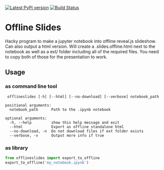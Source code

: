[![Latest PyPI version](https://img.shields.io/pypi/v/offlineslides.svg?style=flat)](https://pypi.python.org/pypi/offline_slides)
[![Build Status](https://travis-ci.com/alexisfcote/offline_slides.svg?branch=master)](https://travis-ci.com/alexisfcote/offline_slides)

# Offline Slides
Hacky program to make a jupyter 
notebook into offline reveal.js slideshow. Can also output a html version.
Will create a .slides.offline.html next to 
the notebook as well as a ext/ folder including all of the required files.
You need to copy both of those for the presentation to work.

## Usage
### as command line tool
```
 offlineslides [-h] [--html] [--no-download] [--verbose] notebook_path

positional arguments:
  notebook_path      Path to the .ipynb notebook

optional arguments:
  -h, --help         show this help message and exit
  --html             Export as offline standalone html
  --no-download, -n  Do not download files if ext folder exists
  --verbose, -v      Output more info if true
```
### as library
```python
from offlineslides import export_to_offline
export_to_offline('my_notebook.ipynb')
```
